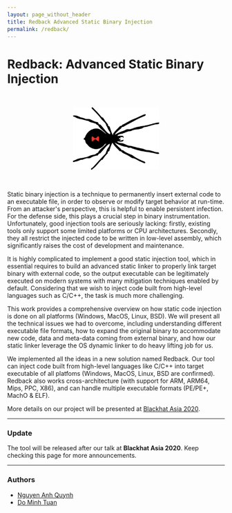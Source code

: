 ```yaml
---
layout: page_without_header
title: Redback Advanced Static Binary Injection
permalink: /redback/
---
```


<h1>Redback: Advanced Static Binary Injection</h1>

<br>
<p align="center">
<img width="200" src="/images/redback.png">
</p>
<br>

Static binary injection is a technique to permanently insert external code to an executable file, in order to observe or modify target behavior at run-time. From an attacker's perspective, this is helpful to enable persistent infection. For the defense side, this plays a crucial step in binary instrumentation. Unfortunately, good injection tools are seriously lacking: firstly, existing tools only support some limited platforms or CPU architectures. Secondly, they all restrict the injected code to be written in low-level assembly, which significantly raises the cost of development and maintenance.

It is highly complicated to implement a good static injection tool, which in essential requires to build an advanced static linker to properly link target binary with external code, so the output executable can be legitimately executed on modern systems with many mitigation techniques enabled by default. Considering that we wish to inject code built from high-level languages such as C/C++, the task is much more challenging.

This work provides a comprehensive overview on how static code injection is done on all platforms (Windows, MacOS, Linux, BSD). We will present all the technical issues we had to overcome, including understanding different executable file formats, how to expand the original binary to accommodate new code, data and meta-data coming from external binary, and how our static linker leverage the OS dynamic linker to do heavy lifting job for us.

We implemented all the ideas in a new solution named Redback. Our tool can inject code built from high-level languages like C/C++ into target executable of all platfoms (Windows, MacOS, Linux, BSD are confirmed). Redback also works cross-architecture (with support for ARM, ARM64, Mips, PPC, X86), and can handle multiple executable formats (PE/PE+, MachO & ELF).

More details on our project will be presented at [Blackhat Asia 2020](https://www.blackhat.com/asia-20/briefings/schedule/index.html#redback-advanced-static-binary-injection-18660).

-------
### Update

The tool will be released after our talk at **Blackhat Asia 2020**. Keep checking this page for more announcements.

-------
### Authors

- [Nguyen Anh Quynh](https://twitter.com/capstone_engine)
- [Do Minh Tuan](https://twitter.com/tuanit96)

